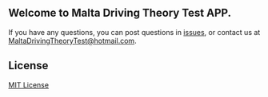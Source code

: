 ## Welcome to Malta Driving Theory Test APP.

If you have any questions, you can post questions in [issues](https://github.com/MNineHearts/Malta-Driving-Theory-Test/issues), or contact us at MaltaDrivingTheoryTest@hotmail.com.

## License
[MIT License](LICENSE)
